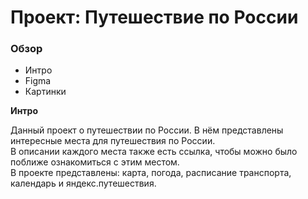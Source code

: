 # Проект: Путешествие по России

### Обзор
* Интро
* Figma
* Картинки

**Интро**

Данный проект о путешествии по России. 
В нём представлены интересные места для путешествия по России.  
В описании  каждого места также есть ссылка, чтобы можно было поближе ознакомиться с этим местом.  
В проекте представлены: карта, погода, расписание транспорта, календарь и яндекс.путешествия.  
